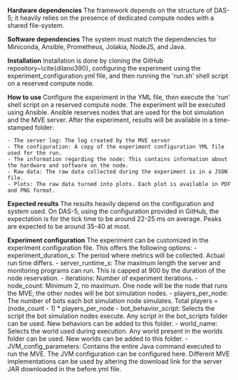 **Hardware dependencies**
The framework depends on the structure of DAS-5; it heavily relies on the presence of dedicated compute nodes with a shared file-system.

**Software dependencies**
The system must match the dependencies for Miniconda, Ansible, Prometheus, Jolakia, NodeJS, and Java.

**Installation**
Installation is done by cloning the GitHub repository~\cite{dilano390}, configuring the experiment using the experiment_configuration.yml file, and then running the 'run.sh' shell script on a reserved compute node.

**How to use**
Configure the experiment in the YML file, then execute the 'run' shell script on a reserved compute node. The experiment will be executed using Ansible. Ansible reserves nodes that are used for the bot simulation and the MVE server. After the experiment, results will be available in a time-stamped folder:

    - The server log: The log created by the MVE server
    - The configuration: A copy of the experiment configuration YML file used for the run.
    - The information regarding the node: This contains information about the hardware and software on the node.
    - Raw data: The raw data collected during the experiment is in a JSON file.
    - Plots: The raw data turned into plots. Each plot is available in PDF and PNG format.

**Expected results**
The results heavily depend on the configuration and system used. On DAS-5, using the configuration provided in GitHub, the expectation is for the tick time to be around 22-25 ms on average. Peaks are expected to be around 35-40 at most.

**Experiment configuration**
The experiment can be customized in the experiment configuration file. This offers the following options: 
    - experiment_duration_s: The period where metrics will be collected. Actual run time differs.
    - server_runtime_s: The maximum length the server and monitoring programs can run. This is capped at 900 by the duration of the node reservation.
    - iterations: Number of experiment iterations.
    - node_count: Minimum 2, no maximum. One node will be the node that runs the MVE; the other nodes will be bot simulation nodes.
    - players_per_node: The number of bots each bot simulation node simulates. Total players = (node_count - 1) * players_per_node
    - bot_behavior_script: Selects the script the bot simulation nodes execute. Any script in the bot_scripts folder can be used. New behaviors can be added to this folder.
    - world_name: Selects the world used during execution. Any world present in the worlds folder can be used. New worlds can be added to this folder.
    - JVM_config_parameters: Contains the entire Java command executed to run the MVE. The JVM configuration can be configured here. Different MVE implementations can be used by altering the download link for the server JAR downloaded in the before.yml file. 
